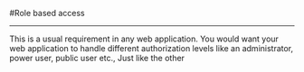 #Role based access
***

This is a usual requirement in any web application. You would want your web application to handle different authorization levels like an administrator, power user, public user etc., Just like the other 





